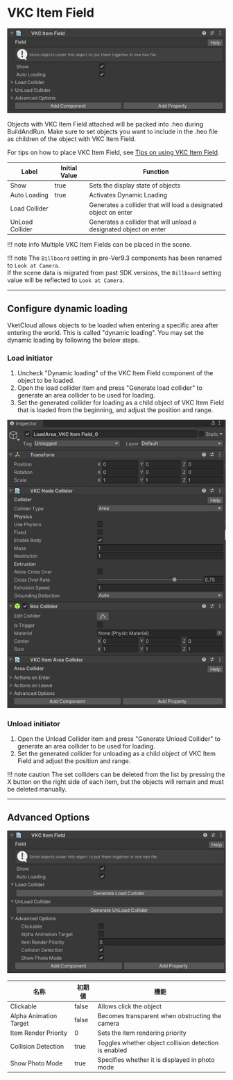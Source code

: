 # VKC Item Field

![VKC Item Field](img/VKCItemField1.jpg)

Objects with VKC Item Field attached will be packed into .heo during BuildAndRun. Make sure to set objects you want to include in the .heo file as children of the object with VKC Item Field.

For tips on how to place VKC Item Field, see [Tips on using VKC Item Field](../WorldMakingGuide/HEOFieldTips.md).

| Label | Initial Value | Function |
| ---- | ---- | ---- |
| Show | true | Sets the display state of objects |
| Auto Loading | true | Activates Dynamic Loading |
| Load Collider |  | Generates a collider that will load a designated object on enter |
| UnLoad Collider |  | Generates a collider that will unload a designated object on enter |

!!! note info
     Multiple VKC Item Fields can be placed in the scene.

!!! note
    The `Billboard` setting in pre-Ver9.3 components has been renamed to `Look at Camera`.<br>
    If the scene data is migrated from past SDK versions, the `Billboard` setting value will be reflected to `Look at Camera`.

---

## Configure dynamic loading

VketCloud allows objects to be loaded when entering a specific area after entering the world. This is called "dynamic loading". You may set the dynamic loading by following the below steps.

### Load initiator

1. Uncheck "Dynamic loading" of the VKC Item Field component of the object to be loaded.
2. Open the load collider item and press "Generate load collider" to generate an area collider to be used for loading.
3. Set the generated collider for loading as a child object of VKC Item Field that is loaded from the beginning, and adjust the position and range.

![VKC Item Field](img/VKCItemField2.jpg)

### Unload initiator

1. Open the Unload Collider item and press "Generate Unload Collider" to generate an area collider to be used for loading.
2. Set the generated collider for unloading as a child object of VKC Item Field and adjust the position and range.

!!! note caution
     The set colliders can be deleted from the list by pressing the X button on the right side of each item, but the objects will remain and must be deleted manually.

---

## Advanced Options

![VKC Item Field](img/VKCItemField3.jpg)

| 名称 | 初期値 | 機能 |
| ---- | ---- | ---- |
| Clickable | false | Allows click the object |
| Alpha Animation Target | false | Becomes transparent when obstructing the camera |
| Item Render Priority | 0 | Sets the item rendering priority |
| Collision Detection | true | Toggles whether object collision detection is enabled|
| Show Photo Mode | true | Specifies whether it is displayed in photo mode |

